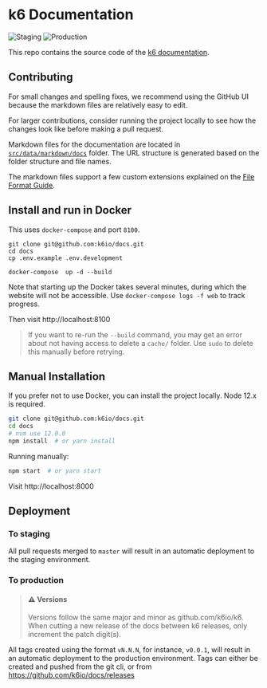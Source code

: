 # k6 Documentation
![Staging](https://github.com/k6io/docs/workflows/Staging/badge.svg)
![Production](https://github.com/k6io/docs/workflows/Production/badge.svg)

This repo contains the source code of the [k6 documentation](https://k6.io/docs/).

## Contributing

For small changes and spelling fixes, we recommend using the GitHub UI because the markdown files are relatively easy to edit.

For larger contributions, consider running the project locally to see how the changes look like before making a pull request. 

Markdown files for the documentation are located in [`src/data/markdown/docs`](src/data/markdown/docs) folder. The URL structure is generated based on the folder structure and file names.

The markdown files support a few custom extensions explained on the [File Format Guide](CONTRIBUTING_FILE_FORMAT.md). 

## Install and run in Docker

This uses `docker-compose` and port `8100`.

```shell
git clone git@github.com:k6io/docs.git
cd docs
cp .env.example .env.development

docker-compose  up -d --build
```

Note that starting up the Docker takes several minutes, during which the
website will not be accessible. Use `docker-compose logs -f web` to track
progress.

Then visit http://localhost:8100

> If you want to re-run the `--build` command, you may get an error about not having access to delete a `cache/` folder. Use `sudo` to delete this manually before retrying.


## Manual Installation
If you prefer not to use Docker, you can install the project locally. 
Node 12.x is required.

```bash
git clone git@github.com:k6io/docs.git
cd docs
# nvm use 12.0.0
npm install  # or yarn install
```

Running manually:

```bash
npm start  # or yarn start
```

Visit http://localhost:8000

## Deployment

### To staging
All pull requests merged to `master` will result in an automatic deployment to the staging environment.

### To production

>  #### ⚠️ Versions
>  
> Versions follow the same major and minor as github.com/k6io/k6. When cutting a new release of the docs between k6 releases, only increment the patch digit(s).

All tags created using the format `vN.N.N`, for instance, `v0.0.1`, will result in an automatic deployment to the production environment. Tags can either be created and pushed from the git cli, or from https://github.com/k6io/docs/releases
